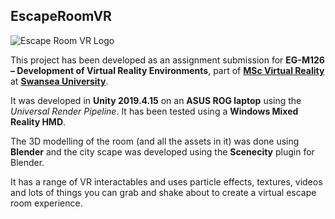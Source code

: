 ## EscapeRoomVR

![Escape Room VR Logo](https://salt.swan.ac.uk/wp-content/downloads/EscapeRoomVR-Logo.jpg)

This project has been developed as an assignment submission for **EG-M126 – Development of Virtual Reality Environments**, part of **<a href="https://www.swansea.ac.uk/postgraduate/taught/engineering/msc-virtual-reality/" target="_blank">MSc Virtual Reality</a>** at **<a href="https://www.swansea.ac.uk" target="_blank">Swansea University</a>**.

It was developed in **Unity 2019.4.15** on an **ASUS ROG laptop** using the *Universal Render Pipeline*.  It has been tested using a **Windows Mixed Reality HMD**.

The 3D modelling of the room (and all the assets in it) was done using **Blender** and the city scape was developed using the **Scenecity** plugin for Blender.

It has a range of VR interactables and uses particle effects, textures, videos and lots of things you can grab and shake about to create a virtual escape room experience.
